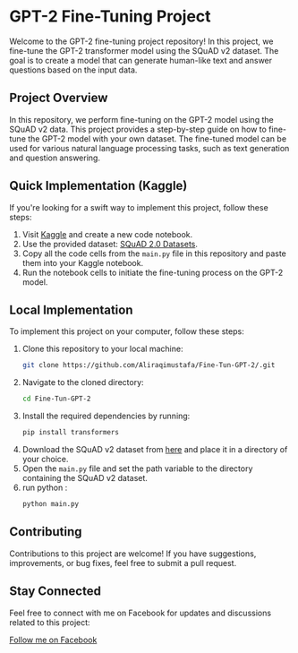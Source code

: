 # GPT-2 Fine-Tuning Project

Welcome to the GPT-2 fine-tuning project repository! In this project, we fine-tune the GPT-2 transformer model using the SQuAD v2 dataset. The goal is to create a model that can generate human-like text and answer questions based on the input data.

## Project Overview

In this repository, we perform fine-tuning on the GPT-2 model using the SQuAD v2 data. This project provides a step-by-step guide on how to fine-tune the GPT-2 model with your own dataset. The fine-tuned model can be used for various natural language processing tasks, such as text generation and question answering.

## Quick Implementation (Kaggle)

If you're looking for a swift way to implement this project, follow these steps:

1. Visit [Kaggle](https://www.kaggle.com) and create a new code notebook.
2. Use the provided dataset: [SQuAD 2.0 Datasets](https://www.kaggle.com/datasets/studentmustafaai/datasets-squad-20).
3. Copy all the code cells from the `main.py` file in this repository and paste them into your Kaggle notebook.
4. Run the notebook cells to initiate the fine-tuning process on the GPT-2 model.

## Local Implementation

To implement this project on your computer, follow these steps:

1. Clone this repository to your local machine:
   ```bash
   git clone https://github.com/Aliraqimustafa/Fine-Tun-GPT-2/.git
   ```
2. Navigate to the cloned directory:
   ```bash
   cd Fine-Tun-GPT-2
   ```
3. Install the required dependencies by running:
   ```bash
   pip install transformers
   ```
4. Download the SQuAD v2 dataset from [here](https://www.kaggle.com/datasets/studentmustafaai/datasets-squad-20) and place it in a directory of your choice.
5. Open the ```main.py``` file and set the path variable to the directory containing the SQuAD v2 dataset.
6. run python :
   ```bash
   python main.py
   ```
 
## Contributing
Contributions to this project are welcome! If you have suggestions, improvements, or bug fixes, feel free to submit a pull request.
## Stay Connected

Feel free to connect with me on Facebook for updates and discussions related to this project:

[Follow me on Facebook](https://www.facebook.com/100049592914479)
